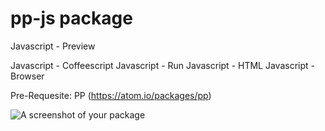 # pp-js package

Javascript - Preview

Javascript - Coffeescript
Javascript - Run
Javascript - HTML
Javascript - Browser

Pre-Requesite: PP (https://atom.io/packages/pp)


![A screenshot of your package](https://f.cloud.github.com/assets/69169/2290250/c35d867a-a017-11e3-86be-cd7c5bf3ff9b.gif)
